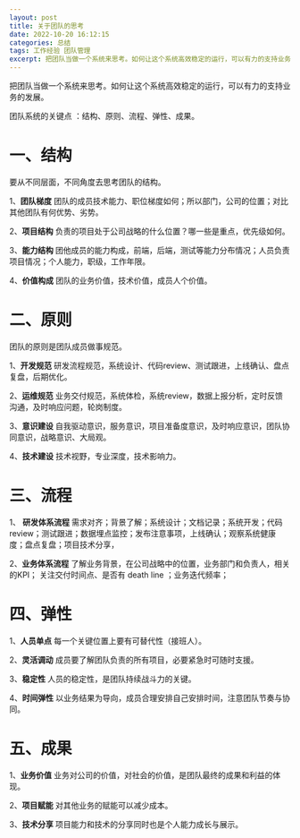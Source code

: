 ```yaml
---
layout: post
title: 关于团队的思考
date: 2022-10-20 16:12:15
categories: 总结  
tags: 工作经验 团队管理
excerpt: 把团队当做一个系统来思考。如何让这个系统高效稳定的运行，可以有力的支持业务的发展。
---
```


把团队当做一个系统来思考。如何让这个系统高效稳定的运行，可以有力的支持业务的发展。

团队系统的关键点 ：结构、原则、流程、弹性、成果。

# 一、结构

 要从不同层面，不同角度去思考团队的结构。
 
 1、**团队梯度**  团队的成员技术能力、职位梯度如何；所以部门，公司的位置；对比其他团队有何优势、劣势。
 
 2、**项目结构**  负责的项目处于公司战略的什么位置？哪一些是重点，优先级如何。
 
 3、**能力结构** 团他成员的能力构成，前端，后端，测试等能力分布情况；人员负责项目情况；个人能力，职级，工作年限。
 
 4、**价值构成** 团队的业务价值，技术价值，成员人个价值。


# 二、原则

团队的原则是团队成员做事规范。 

1、**开发规范**  研发流程规范，系统设计、代码review、测试跟进，上线确认、盘点复盘，后期优化。

2、**运维规范** 业务交付规范，系统体检，系统review，数据上报分析，定时反馈沟通，及时响应问题，轮岗制度。

3、**意识建设**  自我驱动意识，服务意识，项目准备度意识，及时响应意识，团队协同意识，战略意识、大局观。

4、**技术建设**  技术视野，专业深度，技术影响力。

# 三、流程

1、 **研发体系流程** 需求对齐；背景了解；系统设计；文档记录；系统开发；代码review；测试跟进；数据埋点监控；发布注意事项，上线确认；观察系统健康度；盘点复盘；项目技术分享，

2、**业务体系流程**  了解业务背景，在公司战略中的位置，业务部门和负责人，相关的KPI； 关注交付时间点、是否有 death line ；业务迭代频率；  

# 四、弹性

1、**人员单点**   每一个关键位置上要有可替代性（接班人）。

2、**灵活调动**  成员要了解团队负责的所有项目，必要紧急时可随时支援。

3、**稳定性**  人员的稳定性，是团队持续战斗力的关键。

4、**时间弹性**  以业务结果为导向，成员合理安排自己安排时间，注意团队节奏与协同。

# 五、成果

1、**业务价值** 业务对公司的价值，对社会的价值，是团队最终的成果和利益的体现。

2、**项目赋能** 对其他业务的赋能可以减少成本。

3、**技术分享** 项目能力和技术的分享同时也是个人能力成长与展示。


